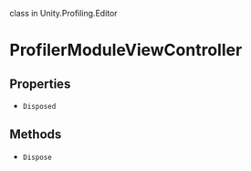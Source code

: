 class in Unity.Profiling.Editor
# ProfilerModuleViewController

## Properties
- `Disposed`
## Methods
- `Dispose`
